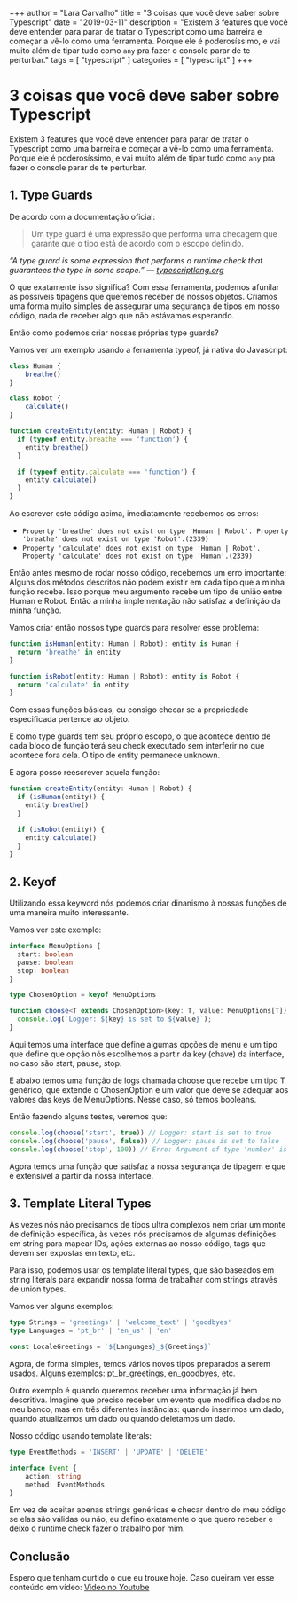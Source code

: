 +++
author = "Lara Carvalho"
title = "3 coisas que você deve saber sobre Typescript"
date = "2019-03-11"
description = "Existem 3 features que você deve entender para parar de tratar o Typescript como uma barreira e começar a vê-lo como uma ferramenta. Porque ele é poderosíssimo, e vai muito além de tipar tudo como `any` pra fazer o console parar de te perturbar."
tags = [ "typescript" ]
categories = [ "typescript" ]
+++

# 3 coisas que você deve saber sobre Typescript

Existem 3 features que você deve entender para parar de tratar o Typescript como uma barreira e começar a vê-lo como uma ferramenta. Porque ele é poderosíssimo, e vai muito além de tipar tudo como `any` pra fazer o console parar de te perturbar.

## 1. Type Guards

De acordo com a documentação oficial:

> Um type guard é uma expressão que performa uma checagem que garante que o tipo está de acordo com o escopo definido.

_“A type guard is some expression that performs a runtime check that guarantees the type in some scope.” —_ [_typescriptlang.org_](https://www.typescriptlang.org/docs/handbook/advanced-types.html)

O que exatamente isso significa? Com essa ferramenta, podemos afunilar as possíveis tipagens que queremos receber de nossos objetos. Criamos uma forma muito simples de assegurar uma segurança de tipos em nosso código, nada de receber algo que não estávamos esperando.

Então como podemos criar nossas próprias type guards?

Vamos ver um exemplo usando a ferramenta typeof, já nativa do Javascript:

```ts
class Human {
	breathe()
}

class Robot {
	calculate()
}

function createEntity(entity: Human | Robot) {
  if (typeof entity.breathe === 'function') {
    entity.breathe()
  }

  if (typeof entity.calculate === 'function') {
    entity.calculate()
  }
}
```

Ao escrever este código acima, imediatamente recebemos os erros:

- `Property 'breathe' does not exist on type 'Human | Robot'. Property 'breathe' does not exist on type 'Robot'.(2339)`
- `Property 'calculate' does not exist on type 'Human | Robot'. Property 'calculate' does not exist on type 'Human'.(2339)`

Então antes mesmo de rodar nosso código, recebemos um erro importante: Alguns dos métodos descritos não podem existir em cada tipo que a minha função recebe. Isso porque meu argumento recebe um tipo de união entre Human e Robot. Então a minha implementação não satisfaz a definição da minha função.

Vamos criar então nossos type guards para resolver esse problema:

```ts
function isHuman(entity: Human | Robot): entity is Human {
  return 'breathe' in entity
}

function isRobot(entity: Human | Robot): entity is Robot {
  return 'calculate' in entity
}
```

Com essas funções básicas, eu consigo checar se a propriedade especificada pertence ao objeto.

E como type guards tem seu próprio escopo, o que acontece dentro de cada bloco de função terá seu check executado sem interferir no que acontece fora dela. O tipo de entity permanece unknown.

E agora posso reescrever aquela função:

```ts
function createEntity(entity: Human | Robot) {
  if (isHuman(entity)) {
    entity.breathe()
  }

  if (isRobot(entity)) {
    entity.calculate()
  }
}
```

## 2. Keyof

Utilizando essa keyword nós podemos criar dinanismo à nossas funções de uma maneira muito interessante.

Vamos ver este exemplo:

```ts
interface MenuOptions {
  start: boolean
  pause: boolean
  stop: boolean
}

type ChosenOption = keyof MenuOptions

function choose<T extends ChosenOption>(key: T, value: MenuOptions[T]) {
  console.log(`Logger: ${key} is set to ${value}`);
}
```

Aqui temos uma interface que define algumas opções de menu e um tipo que define que opção nós escolhemos a partir da key (chave) da interface, no caso são start, pause, stop.

E abaixo temos uma função de logs chamada choose que recebe um tipo T genérico, que extende o ChosenOption e um valor que deve se adequar aos valores das keys de MenuOptions. Nesse caso, só temos booleans.

Então fazendo alguns testes, veremos que:

```ts
console.log(choose('start', true)) // Logger: start is set to true
console.log(choose('pause', false)) // Logger: pause is set to false
console.log(choose('stop', 100)) // Erro: Argument of type 'number' is not assignable to parameter of type 'boolean'
```

Agora temos uma função que satisfaz a nossa segurança de tipagem e que é extensível a partir da nossa interface.

## 3. Template Literal Types

Às vezes nós não precisamos de tipos ultra complexos nem criar um monte de definição específica, às vezes nós precisamos de algumas definições em string para mapear IDs, ações externas ao nosso código, tags que devem ser expostas em texto, etc.

Para isso, podemos usar os template literal types, que são baseados em string literals para expandir nossa forma de trabalhar com strings através de union types.

Vamos ver alguns exemplos:

```ts
type Strings = 'greetings' | 'welcome_text' | 'goodbyes'
type Languages = 'pt_br' | 'en_us' | 'en'

const LocaleGreetings = `${Languages}_${Greetings}`
```

Agora, de forma simples, temos vários novos tipos preparados a serem usados. Alguns exemplos: pt_br_greetings, en_goodbyes, etc.

Outro exemplo é quando queremos receber uma informação já bem descritiva. Imagine que preciso receber um evento que modifica dados no meu banco, mas em três diferentes instâncias: quando inserimos um dado, quando atualizamos um dado ou quando deletamos um dado.

Nosso código usando template literals:

```ts
type EventMethods = 'INSERT' | 'UPDATE' | 'DELETE'

interface Event {
	action: string
	method: EventMethods
}
```

Em vez de aceitar apenas strings genéricas e checar dentro do meu código se elas são válidas ou não, eu defino exatamente o que quero receber e deixo o runtime check fazer o trabalho por mim.


## Conclusão

Espero que tenham curtido o que eu trouxe hoje. Caso queiram ver esse conteúdo em vídeo: [Video no Youtube](https://www.youtube.com/watch?v=_PT-TBcb5Nw)
